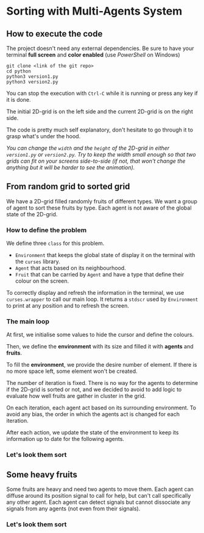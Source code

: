 # Sorting with Multi-Agents System

## How to execute the code

The project doesn't need any external dependencies.
Be sure to have your terminal **full screen** and **color enabled** (use *PowerShell* on Windows)
```
git clone <link of the git repo>
cd python
python3 version1.py
python3 version2.py
```

You can stop the execution with `Ctrl-C` while it is running or press any key if it is done.

The initial 2D-grid is on the left side and the current 2D-grid is on the right side.

The code is pretty much self explanatory, don't hesitate to go through it to grasp what's under the hood.

*You can change the `width` and the `height` of the 2D-grid in either `version1.py` or `version2.py`. Try to keep the width small enough so that two grids can fit on your screens side-to-side (if not, that won't change the anything but it will be harder to see the animation).*

## From random grid to sorted grid

We have a 2D-grid filled randomly fruits of different types.
We want a group of agent to sort these fruits by type. Each agent is not aware of the global state of the 2D-grid.

### How to define the problem

We define three `class` for this problem.

- `Environment` that keeps the global state of display it on the terminal with the `curses` library.
- `Agent` that acts based on its neighbourhood.
- `Fruit` that can be carried by `Agent` and have a type that define their colour on the screen.

To correctly display and refresh the information in the terminal, we use `curses.wrapper` to call our main loop. It returns a `stdscr` used by `Environment` to print at any position and to refresh the screen.

### The main loop

At first, we initialise some values to hide the cursor and define the colours.

Then, we define the **environment** with its size and filled it with **agents** and **fruits**.

To fill the **environment**, we provide the desire number of element. If there is no more space left, some element won't be created.

The number of iteration is fixed. There is no way for the agents to determine if the 2D-grid is sorted or not, and we decided to avoid to add logic to evaluate how well fruits are gather in cluster in the grid.

On each iteration, each agent act based on its surrounding environment. To avoid any bias, the order in which the agents act is changed for each iteration.

After each action, we update the state of the environment to keep its information up to date for the following agents.

### Let's look them sort

## Some heavy fruits

Some fruits are heavy and need two agents to move them. Each agent can diffuse around its position signal to call for help, but can't call specifically any other agent. Each agent can detect signals but cannot dissociate any signals from any agents (not even from their signals).

### Let's look them sort
